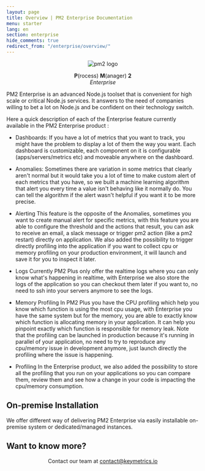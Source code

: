 ```yaml
---
layout: page
title: Overview | PM2 Enterprise Documentation
menu: starter
lang: en
section: enterprise
hide_comments: true
redirect_from: "/enterprise/overview/"
---
```


<p align="center">
    <img class="pm2-logo" src="{{ site.baseurl }}/img/enterprise/enterprise-black.png" alt="pm2 logo">
</p>
<p align="center">
    <b>P</b>(rocess) <b>M</b>(anager) <b>2</b><br/>
    <i>Enterprise</i>
</p>

PM2 Enterprise is an advanced Node.js toolset that is convenient for high scale or critical Node.js services.
It answers to the need of companies willing to bet a lot on Node.js and be confident on their technology switch.

Here a quick description of each of the Enterprise feature currently available in the PM2 Enterprise product :

- Dashboards: 
If you have a lot of metrics that you want to track, you might have the problem to display a lot of them the way you want. Each dashboard is customizable, each component on it is configurable (apps/servers/metrics etc) and moveable anywhere on the dashboard.

- Anomalies: 
Sometimes there are variation in some metrics that clearly aren't normal but it would take you a lot of time to make custom alert of each metrics that you have, so we built a machine learning algorithm that alert you every time a value isn't behaving like it normally do. You can tell the algorithm if the alert wasn't helpful if you want it to be more precise.

- Alerting
This feature is the opposite of the Anomalies, sometimes you want to create manual alert for specific metrics, with this feature you are able to configure the threshold and the actions that result, you can ask to receive an email, a slack message or trigger pm2 action (like a pm2 restart) directly on application. We also added the possibility to trigger directly profiling into the application if you want to collect cpu or memory profiling on your production environment, it will launch and save it for you to inspect it later.

- Logs
Currently PM2 Plus only offer the realtime logs where you can only know what's happening in realtime, with Enterprise we also store the logs of the application so you can checkout them later if you want to, no need to ssh into your servers anymore to see the logs.

- Memory Profiling
In PM2 Plus you have the CPU profiling which help you know which function is using the most cpu usage, with Enterprise you have the same system but for the memory, you are able to exactly know which function is allocating memory in your application. It can help you pinpoint exactly which function is responsible for memory leak.
Note that the profiling can be launched in production because it's running in parallel of your application, no need to try to reproduce any cpu/memory issue in development anymore, just launch directly the profiling where the issue is happening.

- Profiling
In the Enterprise product, we also added the possibility to store all the profiling that you run on your applications so you can compare them, review them and see how a change in your code is impacting the cpu/memory consumption.

## On-premise Installation

We offer different way of delivering PM2 Enterprise via easily installable on-premise system or dedicated/managed instances.

## Want to know more?

<center>
Contact our team at <a href="mailto:&#099;&#111;&#110;&#116;&#097;&#099;&#116;&#064;&#107;&#101;&#121;&#109;&#101;&#116;&#114;&#105;&#099;&#115;&#046;&#105;&#111;">&#099;&#111;&#110;&#116;&#097;&#099;&#116;&#064;&#107;&#101;&#121;&#109;&#101;&#116;&#114;&#105;&#099;&#115;&#046;&#105;&#111;</a>
</center>
